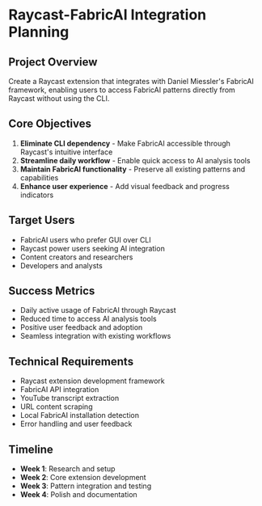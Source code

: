# Raycast-FabricAI Integration Planning

## Project Overview
Create a Raycast extension that integrates with Daniel Miessler's FabricAI framework, enabling users to access FabricAI patterns directly from Raycast without using the CLI.

## Core Objectives
1. **Eliminate CLI dependency** - Make FabricAI accessible through Raycast's intuitive interface
2. **Streamline daily workflow** - Enable quick access to AI analysis tools
3. **Maintain FabricAI functionality** - Preserve all existing patterns and capabilities
4. **Enhance user experience** - Add visual feedback and progress indicators

## Target Users
- FabricAI users who prefer GUI over CLI
- Raycast power users seeking AI integration
- Content creators and researchers
- Developers and analysts

## Success Metrics
- Daily active usage of FabricAI through Raycast
- Reduced time to access AI analysis tools
- Positive user feedback and adoption
- Seamless integration with existing workflows

## Technical Requirements
- Raycast extension development framework
- FabricAI API integration
- YouTube transcript extraction
- URL content scraping
- Local FabricAI installation detection
- Error handling and user feedback

## Timeline
- **Week 1**: Research and setup
- **Week 2**: Core extension development
- **Week 3**: Pattern integration and testing
- **Week 4**: Polish and documentation
